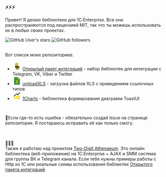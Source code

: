 ### ⚡⚡⚡

Привет! 
Я делаю библиотеки для 1C:Enterprise. Все они распространяются под лицензией MIT, так что ты можешь использовать их в любых своих проектах.<br>

![GitHub User's stars](https://img.shields.io/github/stars/bayselonarrend) 
![GitHub followers](https://img.shields.io/github/followers/bayselonarrend)


<br>
Вот список моих репозиториев: <br>
<ul>
<li><img src="https://raw.githubusercontent.com/Bayselonarrend/OpenIntegrations/main/Media/logo.png" width="28"> <a href="https://github.com/Bayselonarrend/OpenIntegrations/">Открытый пакет интеграций</a> - набор библиотек для интеграции с Telegram, VK, Viber и Twitter</li>
  <li><img src="https://github.com/Bayselonarrend/uniloadXLS/raw/main/uniloadxls.png" width="28"> <a href="https://github.com/Bayselonarrend/uniloadXLS/">uniloadXLS</a> - загрузка файлов XLS с приведением ссылочных типов</li>
  <li><img src="https://github.com/Bayselonarrend/1Charts/raw/main/logo.png" width="28"> <a href="https://github.com/Bayselonarrend/1Charts/">1Charts</a> - библиотека формирования диаграмм ToastUI</li>
</ul>
<br>

:raised_hands:Если где-то есть ошибка - обязательно создай Issue на странице репозитория. Я постараюсь исправить её как только смогу.

<br><br>
:notebook::notebook::notebook:<br>
Также я работаю над проектом [Two-Digit Athenaeum](https://github.com/Bayselonarrend/2athenaeum). Это онлайн библиотека (веб-приложение) на 1C:Enterprise + AJAX и SMM система для группы ВК и Telegram канала. Если тебе нужны примеры работы с Http из 1С или реальные схемы использования библиотек [Открытого пакета интеграций](https://github.com/Bayselonarrend/OpenIntegrations/)  

